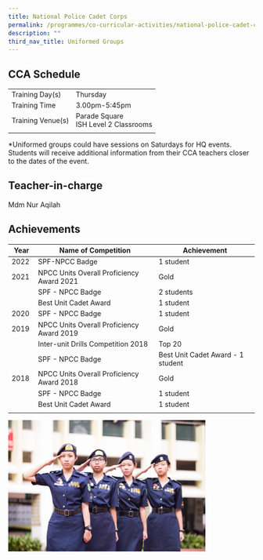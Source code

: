 ```yaml
---
title: National Police Cadet Corps
permalink: /programmes/co-curricular-activities/national-police-cadet-corps/
description: ""
third_nav_title: Uniformed Groups
---
```

CCA Schedule
------------

| | |
| --- | --- | 
| Training Day(s) | Thursday |   
| Training Time | 3.00pm-5:45pm | 
| Training Venue(s) | Parade Square  <br> ISH Level 2 Classrooms |   
| | |
  
*Uniformed groups could have sessions on Saturdays for HQ events. Students will receive additional information from their CCA teachers closer to the dates of the event.

Teacher-in-charge
------------------

Mdm Nur Aqilah 


  
Achievements
------------

| Year | Name of Competition | Achievement |
| --- | --- | --- |
| 2022  | SPF-NPCC Badge  | 1 student  |
| 2021  | NPCC Units Overall Proficiency Award 2021  | Gold  |
|   | SPF - NPCC Badge  | 2 students  |
|   | Best Unit Cadet Award  | 1 student  |
| 2020 | SPF - NPCC Badge | 1 student |
| 2019 | NPCC Units Overall Proficiency Award 2019 | Gold |
|   | Inter-unit Drills Competition 2018  | Top 20 |
|   | SPF - NPCC Badge | Best Unit Cadet Award - 1 student  |
| 2018 | NPCC Units Overall Proficiency Award 2018 | Gold  |
|   | SPF - NPCC Badge | 1 student  |
|   | Best Unit Cadet Award  | 1 student  |
| | | |

<img style="width:80%" src="/images/npcc2_d3IMh0.jpg"/>
